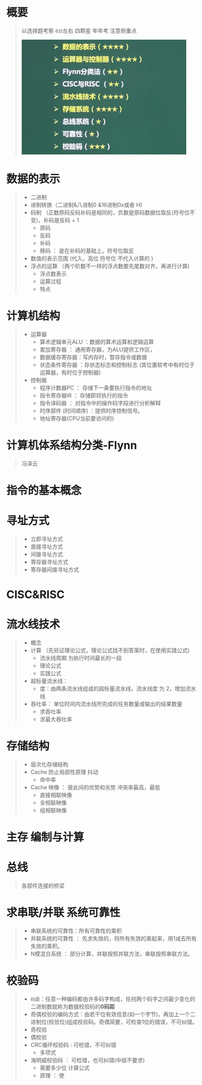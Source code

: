 # 概要

> 以选择题考察  `6分`左右  四颗星 年年考 注意侧重点
>
> ![考察重点](./assets/image-20231004101103180.png)

# 数据的表示

> * 二进制
> * 进制转换（二进制&八进制0 &16进制0x或者 H)
> * 码制 （正数原码反码补码是相同的，负数是原码数据位取反(符号位不变)，补码是反码 + 1
>   * 原码
>   * 反码
>   * 补码
>   * 移码 ： 是在补码的基础上，符号位取反
> * 数值的表示范围 (代入，高位 符号位 不代入计算的 )
> * 浮点的运算 （两个阶数不一样的浮点数要先尾数对齐，再进行计算)
>   * 浮点数表示
>   * 运算过程
>   * 特点

# 计算机结构

> * 运算器
>   * 算术逻辑单元ALU ：数据的算术运算和逻辑运算
>   * 累加寄存器 ： 通用寄存器，为ALU提供工作区，
>   * 数据缓存寄存器：写内存时，暂存指令或数据
>   * 状态条件寄存器 ：存状态标志和控制标志 (其位置软考中有时位于运算器，有时位于控制器)
> * 控制器
>   * 程序计数器PC ： 存储下一条要执行指令的地址
>   * 指令寄存器IR ： 存储即将执行的指令
>   * 指令译码器 ： 对指令中的操作码字段进行分析解释
>   * 时序部件 (时间顺序) ：提供时序控制信号。
>   * 地址寄存器(CPU当前要访问的)

# 计算机体系结构分类-Flynn

> 冯泽云

# 指令的基本概念



# 寻址方式

> * 立即寻址方式
> * 直接寻址方式
> * 间接寻址方式
> * 寄存器寻址方式
> * 寄存器间接寻址方式

# CISC&RISC



# 流水线技术

> * 概念
> * 计算  （先验证理论公式，理论公式找不到答案时，在使用实践公式)
>   * 流水线周期 为执行时间最长的一段
>   * 理论公式 
>   * 实践公式
> * 超标量流水线：
>   * 度：由两条流水线组成的超标量流水线，流水线度 为 2，增加流水线
> * 吞吐率： 单位时间内流水线所完成的任务数量或输出的结果数量
>   * 求吞吐率
>   * 求最大吞吐率



# 存储结构

> * 层次化存储结构
> * Cache   防止局部性原理 抖动
>   * 命中率
> * Cache 映像  ： 彼此间的优势和劣势  冲突率最高，最低
>   * 直接相联映像
>   * 全相联映像
>   * 组相联映像

# 主存 编制与计算





# 总线

> 各部件连接的桥梁



# 求串联/并联 系统可靠性

> * 串联系统的可靠性：所有可靠性的乘积
> * 并联系统的可靠性 ： 先求失效的，将所有失效的乘起来，用1减去所有失效的乘积。
> * N模混合系统 ： 部分计算，并联按照并联方法，串联按照串联方法。

# 校验码

> * `码距`：任意一种编码都由许多码字构成，任何两个码字之间最少变化的二进制数就称为数据校验码的**0码距**
> * 奇偶校验的编码方式：由若干位有效信息(如一个字节)，再加上一个二进制位(校验位)组成校验码。奇偶简要，可检查1位的错误，不可纠错。
> * 奇校验
> * 偶校验
> * CRC循环校验码 : 可检错，不可纠错
>   * 多项式
> * 海明威校验码 ： 可检错，也可纠错(中级不要求)
>   * 需要多少位 计算公式 
>   * 原理 ： 使







